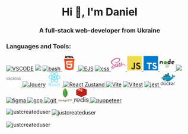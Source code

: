 <h1 align="center">Hi 👋, I'm Daniel</h1>
<h3 align="center">A full-stack web-developer from Ukraine</h3>

<h3 align="left">Languages and Tools:</h3>
<p align="left">
  <a href="https://code.visualstudio.com/">
    <img
      src="https://upload.wikimedia.org/wikipedia/commons/thumb/9/9a/Visual_Studio_Code_1.35_icon.svg/1200px-Visual_Studio_Code_1.35_icon.svg.png"
      height="40"
      alt="VSCODE"
  /></a>
  <a href="https://uk.wikipedia.org/wiki/PowerShell"
    ><img
      src="https://upload.wikimedia.org/wikipedia/commons/2/2f/PowerShell_5.0_icon.png"
      height="40"
  /></a>
  <a href="https://www.gnu.org/software/bash/" target="_blank" rel="noreferrer">
    <img
      src="https://www.vectorlogo.zone/logos/gnu_bash/gnu_bash-icon.svg"
      alt="bash"
      width="40"
      height="40"
    /> </a
  ><a href="https://www.w3.org/html/" target="_blank" rel="noreferrer">
    <img
      src="https://raw.githubusercontent.com/devicons/devicon/master/icons/html5/html5-original-wordmark.svg"
      alt="html5"
      width="40"
      height="40"
    /> </a
  ><a href="https://ejs.co/"
    ><img alt="EJS" src="https://img.icons8.com/color/512/ejs.png" height="40"
  /></a>

  <a href="https://www.w3schools.com/css/" target="_blank" rel="noreferrer">
    <img
      src="https://1000logos.net/wp-content/uploads/2020/09/CSS-Logo.png"
      alt="css"
      width="70"
      height="40"
    />
  </a>
  <a href="https://sass-lang.com" target="_blank" rel="noreferrer">
    <img
      src="https://raw.githubusercontent.com/devicons/devicon/master/icons/sass/sass-original.svg"
      alt="sass"
      width="40"
      height="40"
    />
  </a>
  <a
    href="https://developer.mozilla.org/en-US/docs/Web/JavaScript"
    target="_blank"
    rel="noreferrer"
  >
    <img
      src="https://raw.githubusercontent.com/devicons/devicon/master/icons/javascript/javascript-original.svg"
      alt="javascript"
      width="40"
      height="40"
    />
  </a>
  <a href="https://www.typescriptlang.org/" target="_blank" rel="noreferrer">
    <img
      src="https://raw.githubusercontent.com/devicons/devicon/master/icons/typescript/typescript-original.svg"
      alt="typescript"
      width="40"
      height="40"
    />
  </a>
  <a href="https://nodejs.org" target="_blank" rel="noreferrer">
    <img
      src="https://raw.githubusercontent.com/devicons/devicon/master/icons/nodejs/nodejs-original-wordmark.svg"
      alt="nodejs"
      width="40"
      height="40"
    />
  </a>
  <a href="https://fastify.dev/"
    ><img
      src="https://upload.wikimedia.org/wikipedia/commons/e/e3/Fastify.png"
      height="40"
  /></a>
  <a href="https://expressjs.com" target="_blank" rel="noreferrer">
    <img
      src="https://raw.githubusercontent.com/devicons/devicon/master/icons/express/express-original-wordmark.svg"
      alt="express"
      width="40"
      height="40"
    />
  </a>
  <a href="https://jquery.com/"><img src="https://jquery.com/wp-content/themes/jquery.com/i/favicon.ico" alt="Jquery" height="40"/></a>
  <a href="https://reactjs.org/" target="_blank" rel="noreferrer">
    <img
      src="https://raw.githubusercontent.com/devicons/devicon/master/icons/react/react-original-wordmark.svg"
      alt="react"
      width="40"
      height="40"
    />
  </a>
  <a href="https://zustand-demo.pmnd.rs/">
    <img
      alt="React Zustand"
      src="https://user-images.githubusercontent.com/958486/218346783-72be5ae3-b953-4dd7-b239-788a882fdad6.svg"
      height="40"
    />
  </a>
  <a href="https://vite.dev/"
    ><img src="https://vite.dev/logo.svg" alt="Vite" height="40"
  /></a>
  <a href="https://vitest.dev/"
    ><img src="https://vitest.dev/logo.svg" alt="Vitest" height="40"
  /></a>
  <a href="https://jestjs.io" target="_blank" rel="noreferrer">
    <img
      src="https://www.vectorlogo.zone/logos/jestjsio/jestjsio-icon.svg"
      alt="jest"
      width="40"
      height="40"
    />
  </a>
  <a href="https://www.docker.com/" target="_blank" rel="noreferrer">
    <img
      src="https://raw.githubusercontent.com/devicons/devicon/master/icons/docker/docker-original-wordmark.svg"
      alt="docker"
      width="40"
      height="40"
    />
  </a>
  <a href="https://www.figma.com/" target="_blank" rel="noreferrer">
    <img
      src="https://www.vectorlogo.zone/logos/figma/figma-icon.svg"
      alt="figma"
      width="40"
      height="40"
    />
  </a>

  <a href="https://cloud.google.com" target="_blank" rel="noreferrer">
    <img
      src="https://www.vectorlogo.zone/logos/google_cloud/google_cloud-icon.svg"
      alt="gcp"
      width="40"
      height="40"
    />
  </a>
  <a href="https://git-scm.com/" target="_blank" rel="noreferrer">
    <img
      src="https://www.vectorlogo.zone/logos/git-scm/git-scm-icon.svg"
      alt="git"
      width="40"
      height="40"
    />
  </a>
  <a href="https://www.mongodb.com/" target="_blank" rel="noreferrer">
    <img
      src="https://raw.githubusercontent.com/devicons/devicon/master/icons/mongodb/mongodb-original-wordmark.svg"
      alt="mongodb"
      width="40"
      height="40"
    />
  </a>
  <a href="https://redis.io" target="_blank" rel="noreferrer">
    <img
      src="https://raw.githubusercontent.com/devicons/devicon/master/icons/redis/redis-original-wordmark.svg"
      alt="redis"
      width="40"
      height="40"
    />
  </a>
  <a
    href="https://github.com/puppeteer/puppeteer"
    target="_blank"
    rel="noreferrer"
  >
    <img
      src="https://www.vectorlogo.zone/logos/pptrdev/pptrdev-official.svg"
      alt="puppeteer"
      width="40"
      height="40"
    />
  </a>
</p>

<p>
  <img
    align="left"
    src="https://github-readme-stats.vercel.app/api/top-langs?username=justcreateduser&show_icons=true&locale=en&layout=compact"
    alt="justcreateduser"
  />
</p>

<p>
  &nbsp;<img
    align="center"
    src="https://github-readme-stats.vercel.app/api?username=justcreateduser&show_icons=true&locale=en"
    alt="justcreateduser"
  />
</p>

<p>
  <img
    align="center"
    src="https://github-readme-streak-stats.herokuapp.com/?user=justcreateduser&"
    alt="justcreateduser"
  />
</p>
